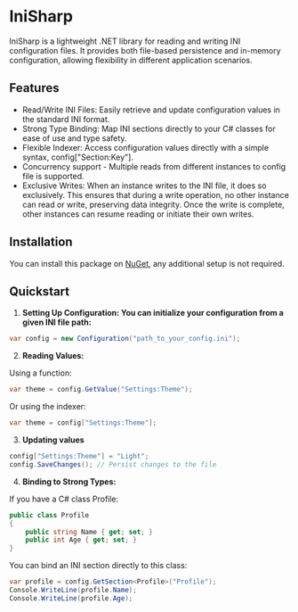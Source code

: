 # IniSharp
IniSharp is a lightweight .NET library for reading and writing INI configuration files. It provides both file-based persistence and in-memory configuration, allowing flexibility in different application scenarios.

## Features
- Read/Write INI Files: Easily retrieve and update configuration values in the standard INI format.
- Strong Type Binding: Map INI sections directly to your C# classes for ease of use and type safety.
- Flexible Indexer: Access configuration values directly with a simple syntax, config["Section:Key"].
- Concurrency support - Multiple reads from different instances to config file is supported.
- Exclusive Writes: When an instance writes to the INI file, it does so exclusively. This ensures that during a write operation, no other instance can read or write, preserving data integrity. Once the write is complete, other instances can resume reading or initiate their own writes.
  
## Installation
You can install this package on [NuGet](https://www.nuget.org/packages/IniSharpLite), any additional setup is not required. 

## Quickstart

1. **Setting Up Configuration: You can initialize your configuration from a given INI file path:**
```cs
var config = new Configuration("path_to_your_config.ini");
```
2.  **Reading Values:**

Using a function:

```cs
var theme = config.GetValue("Settings:Theme");
```

Or using the indexer:
```cs
var theme = config["Settings:Theme"];
```

3. **Updating values**
```cs
config["Settings:Theme"] = "Light";
config.SaveChanges(); // Persist changes to the file
```
4. **Binding to Strong Types:**

If you have a C# class Profile:

```cs
public class Profile
{
    public string Name { get; set; }
    public int Age { get; set; }
}
```
You can bind an INI section directly to this class:

```cs
var profile = config.GetSection<Profile>("Profile");
Console.WriteLine(profile.Name);
Console.WriteLine(profile.Age);
```
